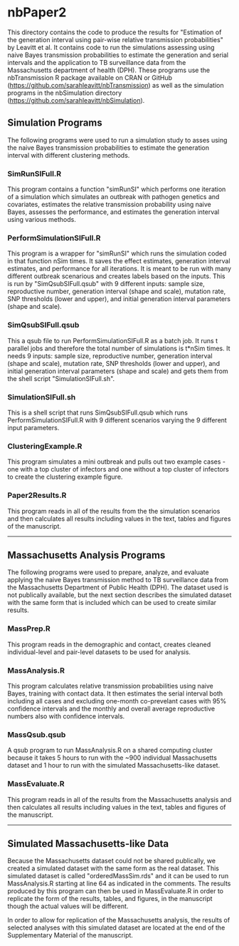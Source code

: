 # nbPaper2

This directory contains the code to produce the results for
"Estimation of the generation interval using pair-wise relative transmission probabilities" 
by Leavitt et al. It contains code to run the simulations assessing 
using naive Bayes transmission probabilities to estimate the generation and serial 
intervals and the application to TB surveillance data from the Massachusetts 
department of health (DPH). These programs use the nbTransmission R package available
on CRAN or GitHub (https://github.com/sarahleavitt/nbTransmission)
as well as the simulation programs in the nbSimulation directory
(https://github.com/sarahleavitt/nbSimulation).
 

## Simulation Programs

The following programs were used to run a simulation study to asses using 
the naive Bayes transmission probabilities to estimate the generation interval 
with different clustering methods.


### SimRunSIFull.R

This program contains a function "simRunSI" which performs one iteration of a 
simulation which simulates an outbreak with pathogen genetics and covariates,
estimates the relative transmission probability using naive Bayes, assesses the 
performance, and estimates the generation interval using various methods.


### PerformSimulationSIFull.R

This program is a wrapper for "simRunSI" which runs the simulation coded in that 
function nSim times. It saves the effect estimates, generation interval estimates, 
and performance for all iterations. It is meant to be run with many different 
outbreak scenarious and creates labels based on the inputs. This is run by 
"SimQsubSIFull.qsub" with 9 different inputs: sample size, reproductive number, 
generation interval (shape and scale), mutation rate, SNP thresholds (lower and upper), 
and initial generation interval parameters (shape and scale).


### SimQsubSIFull.qsub

This a qsub file to run PerformSimulationSIFull.R as a batch job. 
It runs t parallel jobs and therefore the total number of simulations is 
t*nSim times. It needs 9 inputs: sample size, reproductive number, 
generation interval (shape and scale), mutation rate, SNP thresholds 
(lower and upper), and initial generation interval parameters (shape and scale) 
and gets them from the shell script "SimulationSIFull.sh".


### SimulationSIFull.sh

This is a shell script that runs SimQsubSIFull.qsub which runs 
PerformSimulationSIFull.R with 9 different scenarios varying the 9 different input 
parameters.

### ClusteringExample.R

This program simulates a mini outbreak and pulls out two example cases - one with a top
cluster of infectors and one without a top cluster of infectors to create the clustering
example figure.

### Paper2Results.R

This program reads in all of the results from the the simulation scenarios and then 
calculates all results including values in the text, tables and figures of the manuscript.


***


## Massachusetts Analysis Programs

The following programs were used to prepare, analyze, and evaluate applying the 
naive Bayes transmission method to TB surveillance data from the Massachusetts 
Department of Public Health (DPH). The dataset used is not publically available, but the 
next section describes the simulated dataset with the same form that is included
which can be used to create similar results.


### MassPrep.R

This program reads in the demographic and contact, creates 
cleaned individual-level and pair-level datasets to be used for analysis.


### MassAnalysis.R

This program calculates relative transmission probabilities using naive Bayes, 
training with contact data. It then estimates the serial interval both including
all cases and excluding one-month co-prevelant cases with 95% confidence intervals 
and the monthly and overall average reproductive numbers also with confidence 
intervals.


### MassQsub.qsub

A qsub program to run MassAnalysis.R on a shared computing cluster because it takes
5 hours to run with the ~900 individual Massachusetts dataset and 1 hour to run
with the simulated Massachusetts-like dataset.


### MassEvaluate.R

This program reads in all of the results from the Massachusetts analysis and then 
calculates all results including values in the text, tables and figures of the manuscript.


*** 

## Simulated Massachusetts-like Data

Because the Massachusetts dataset could not be shared publically, we created a
simulated dataset with the same form as the real dataset. This simulated dataset
is called "orderedMassSim.rds" and it can be used to run MassAnalysis.R starting
at line 64 as indicated in the comments. The results produced by this program can then
be used in MassEvaluate.R in order to replicate the form of the results, tables, and
figures, in the manuscript though the actual values will be different.

In order to allow for replication of the Massachusetts analysis, the results of 
selected analyses with this simulated dataset are located at the end of the 
Supplementary Material of the manuscript.
